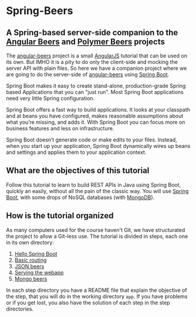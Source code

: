 # Spring-Beers

## A Spring-based server-side companion to the [Angular Beers](https://github.com/LostInBrittany/angular-beers) and [Polymer Beers](https://github.com/LostInBrittany/polymer-beers) projects

The [angular-beers](https://github.com/LostInBrittany/angular-beers) project is a small [AngularJS](http://angularjs.org) tutorial that can be used on its own. But IMHO it is a pity to do only the client-side and mocking the server API with plain files. So here we have a companion project where we are going to do the server-side of [angular-beers](https://github.com/LostInBrittany/angular-beers) using [Spring Boot](https://spring.io/projects/spring-boot).

Spring Boot makes it easy to create stand-alone, production-grade Spring based Applications that you can "just run". Most Spring Boot applications need very little Spring configuration.


Spring Boot offers a fast way to build applications. It looks at your classpath and at beans you have configured, makes reasonable assumptions about what you’re missing, and adds it. With Spring Boot you can focus more on business features and less on infrastructure.

Spring Boot doesn’t generate code or make edits to your files. Instead, when you start up your application, Spring Boot dynamically wires up beans and settings and applies them to your application context.

## What are the objectives of this tutorial

Follow this tutorial to learn to build REST APIs in Java using Spring Boot, quickly an easily, without all the pain of the classic way. You will use [Spring Boot](https://spring.io/projects/spring-boot), with some drops of NoSQL databases (with [MongoDB](http://mongodb.com)).



## How is the tutorial organized ##

As many computers used for the course haven't Git, we have structurated the project to allow a Git-less use. The tutorial is divided in steps, each one in its own directory:

1. [Hello Spring Boot](./step-01/)
1. [Basic routing](./step-02/)
1. [JSON beers](./step-03/)
1. [Serving the webapp](./step-04/)
1. [Mongo beers](./step-05/)

In each step directory you have a README file that explain the objective of the step, that you will do in the working directory `app`. If you have problems or if you get lost, you also have the solution of each step in the step directories.
